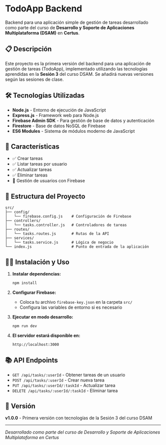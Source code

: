 # TodoApp Backend

Backend para una aplicación simple de gestión de tareas desarrollado como parte del curso de **Desarrollo y Soporte de Aplicaciones Multiplataforma (DSAM)** en **Certus**.

## 📋 Descripción

Este proyecto es la primera versión del backend para una aplicación de gestión de tareas (TodoApp), implementado utilizando las tecnologías aprendidas en la **Sesión 3** del curso DSAM.
Se añadirá nuevas versiones según las sesiones de clase.

## 🛠️ Tecnologías Utilizadas

- **Node.js** - Entorno de ejecución de JavaScript
- **Express.js** - Framework web para Node.js
- **Firebase Admin SDK** - Para gestión de base de datos y autenticación
- **Firestore** - Base de datos NoSQL de Firebase
- **ES6 Modules** - Sistema de módulos moderno de JavaScript

## 🚀 Características

- ✅ Crear tareas
- ✅ Listar tareas por usuario
- ✅ Actualizar tareas
- ✅ Eliminar tareas
- 🔐 Gestión de usuarios con Firebase

## 📁 Estructura del Proyecto

```
src/
├── config/
│   └── firebase.config.js    # Configuración de Firebase
├── controllers/
│   └── tasks.controller.js   # Controladores de tareas
├── routes/
│   └── tasks.routes.js       # Rutas de la API
├── services/
│   └── tasks.service.js      # Lógica de negocio
└── index.js                  # Punto de entrada de la aplicación
```

## 🏃‍♂️ Instalación y Uso

1. **Instalar dependencias:**
   ```bash
   npm install
   ```

2. **Configurar Firebase:**
   - Coloca tu archivo `firebase-key.json` en la carpeta `src/`
   - Configura las variables de entorno si es necesario

3. **Ejecutar en modo desarrollo:**
   ```bash
   npm run dev
   ```

4. **El servidor estará disponible en:**
   ```
   http://localhost:3000
   ```

## 📚 API Endpoints

- `GET /api/tasks/:userId` - Obtener tareas de un usuario
- `POST /api/tasks/:userId` - Crear nueva tarea
- `PUT /api/tasks/:userId/:taskId` - Actualizar tarea
- `DELETE /api/tasks/:userId/:taskId` - Eliminar tarea

## 📖 Versión

**v1.0.0** - Primera versión con tecnologías de la Sesión 3 del curso DSAM

---

*Desarrollado como parte del curso de Desarrollo y Soporte de Aplicaciones Multiplataforma en Certus*